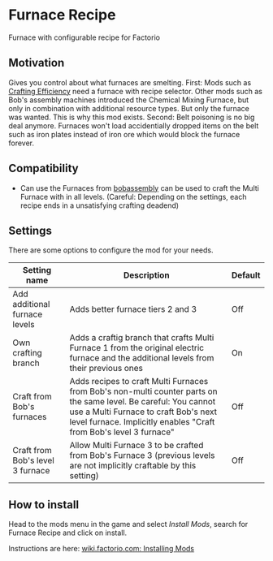 # Furnace Recipe
Furnace with configurable recipe for Factorio

## Motivation
Gives you control about what furnaces are smelting.
First: Mods such as [Crafting Efficiency](https://mods.factorio.com/mod/crafting-efficiency) need a furnace with recipe selector. Other mods such as Bob's assembly machines introduced the Chemical Mixing Furnace, but only in combination with additional resource types. But only the furnace was wanted. This is why this mod exists.
Second: Belt poisoning is no big deal anymore. Furnaces won't load accidentially dropped items on the belt such as iron plates instead of iron ore which would block the furnace forever.

## Compatibility
- Can use the Furnaces from [bobassembly](https://mods.factorio.com/mod/bobassembly) can be used to craft the Multi Furnace with in all levels. (Careful: Depending on the settings, each recipe ends in a unsatisfying crafting deadend)

## Settings
There are some options to configure the mod for your needs.

| Setting name | Description | Default |
| ------------ | ---------- | -------- |
 | Add additional furnace levels | Adds better furnace tiers 2 and 3 | Off |
| Own crafting branch | Adds a craftig branch that crafts Multi Furnace 1 from the original electric furnace and the additional levels from their previous ones | On |
| Craft from Bob's furnaces | Adds recipes to craft Multi Furnaces from Bob's non-multi counter parts on the same level. Be careful: You cannot use a Multi Furnace to craft Bob's next level furnace. Implicitly enables "Craft from Bob's level 3 furnace" | Off |
| Craft from Bob's level 3 furnace | Allow Multi Furnace 3 to be crafted from Bob's Furnace 3 (previous levels are not implicitly craftable by this setting) | Off |

## How to install
Head to the mods menu in the game and select *Install Mods*, search for Furnace Recipe and click on install.

Instructions are here: [wiki.factorio.com: Installing Mods](https://wiki.factorio.com/index.php?title=Installing_Mods)

